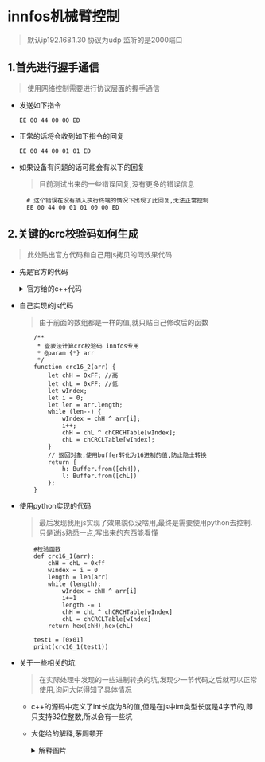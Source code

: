 # innfos机械臂控制
> 默认ip192.168.1.30 协议为udp 监听的是2000端口 
## 1.首先进行握手通信
> 使用网络控制需要进行协议层面的握手通信
+ 发送如下指令
    ```
    EE 00 44 00 00 ED
    ```
- 正常的话将会收到如下指令的回复
    ```
    EE 00 44 00 01 01 ED
    ```
- 如果设备有问题的话可能会有以下的回复
  > 目前测试出来的一些错误回复,没有更多的错误信息
  ```
    # 这个错误在没有插入执行终端的情况下出现了此回复,无法正常控制
    EE 00 44 00 01 01 00 00 ED 
  ```
## 2.关键的crc校验码如何生成
> 此处贴出官方代码和自己用js拷贝的同效果代码
  + 先是官方的代码
        <details>
        <summary>官方给的c++代码</summary>

        ```
            const uint8_t chCRCHTable[] =                                 // CRC 高位字节值表
        {
            0x00, 0xC1, 0x81, 0x40, 0x01, 0xC0, 0x80, 0x41, 0x01, 0xC0, 0x80, 0x41,
            0x00, 0xC1, 0x81, 0x40, 0x01, 0xC0, 0x80, 0x41, 0x00, 0xC1, 0x81, 0x40,
            0x00, 0xC1, 0x81, 0x40, 0x01, 0xC0, 0x80, 0x41, 0x01, 0xC0, 0x80, 0x41,
            0x00, 0xC1, 0x81, 0x40, 0x00, 0xC1, 0x81, 0x40, 0x01, 0xC0, 0x80, 0x41,
            0x00, 0xC1, 0x81, 0x40, 0x01, 0xC0, 0x80, 0x41, 0x01, 0xC0, 0x80, 0x41,
            0x00, 0xC1, 0x81, 0x40, 0x01, 0xC0, 0x80, 0x41, 0x00, 0xC1, 0x81, 0x40,
            0x00, 0xC1, 0x81, 0x40, 0x01, 0xC0, 0x80, 0x41, 0x00, 0xC1, 0x81, 0x40,
            0x01, 0xC0, 0x80, 0x41, 0x01, 0xC0, 0x80, 0x41, 0x00, 0xC1, 0x81, 0x40,
            0x00, 0xC1, 0x81, 0x40, 0x01, 0xC0, 0x80, 0x41, 0x01, 0xC0, 0x80, 0x41,
            0x00, 0xC1, 0x81, 0x40, 0x01, 0xC0, 0x80, 0x41, 0x00, 0xC1, 0x81, 0x40,
            0x00, 0xC1, 0x81, 0x40, 0x01, 0xC0, 0x80, 0x41, 0x01, 0xC0, 0x80, 0x41,
            0x00, 0xC1, 0x81, 0x40, 0x00, 0xC1, 0x81, 0x40, 0x01, 0xC0, 0x80, 0x41,
            0x00, 0xC1, 0x81, 0x40, 0x01, 0xC0, 0x80, 0x41, 0x01, 0xC0, 0x80, 0x41,
            0x00, 0xC1, 0x81, 0x40, 0x00, 0xC1, 0x81, 0x40, 0x01, 0xC0, 0x80, 0x41,
            0x01, 0xC0, 0x80, 0x41, 0x00, 0xC1, 0x81, 0x40, 0x01, 0xC0, 0x80, 0x41,
            0x00, 0xC1, 0x81, 0x40, 0x00, 0xC1, 0x81, 0x40, 0x01, 0xC0, 0x80, 0x41,
            0x00, 0xC1, 0x81, 0x40, 0x01, 0xC0, 0x80, 0x41, 0x01, 0xC0, 0x80, 0x41,
            0x00, 0xC1, 0x81, 0x40, 0x01, 0xC0, 0x80, 0x41, 0x00, 0xC1, 0x81, 0x40,
            0x00, 0xC1, 0x81, 0x40, 0x01, 0xC0, 0x80, 0x41, 0x01, 0xC0, 0x80, 0x41,
            0x00, 0xC1, 0x81, 0x40, 0x00, 0xC1, 0x81, 0x40, 0x01, 0xC0, 0x80, 0x41,
            0x00, 0xC1, 0x81, 0x40, 0x01, 0xC0, 0x80, 0x41, 0x01, 0xC0, 0x80, 0x41,
            0x00, 0xC1, 0x81, 0x40
        };

        const uint8_t chCRCLTable[] =                                 // CRC 低位字节值表
        {
            0x00, 0xC0, 0xC1, 0x01, 0xC3, 0x03, 0x02, 0xC2, 0xC6, 0x06, 0x07, 0xC7,
            0x05, 0xC5, 0xC4, 0x04, 0xCC, 0x0C, 0x0D, 0xCD, 0x0F, 0xCF, 0xCE, 0x0E,
            0x0A, 0xCA, 0xCB, 0x0B, 0xC9, 0x09, 0x08, 0xC8, 0xD8, 0x18, 0x19, 0xD9,
            0x1B, 0xDB, 0xDA, 0x1A, 0x1E, 0xDE, 0xDF, 0x1F, 0xDD, 0x1D, 0x1C, 0xDC,
            0x14, 0xD4, 0xD5, 0x15, 0xD7, 0x17, 0x16, 0xD6, 0xD2, 0x12, 0x13, 0xD3,
            0x11, 0xD1, 0xD0, 0x10, 0xF0, 0x30, 0x31, 0xF1, 0x33, 0xF3, 0xF2, 0x32,
            0x36, 0xF6, 0xF7, 0x37, 0xF5, 0x35, 0x34, 0xF4, 0x3C, 0xFC, 0xFD, 0x3D,
            0xFF, 0x3F, 0x3E, 0xFE, 0xFA, 0x3A, 0x3B, 0xFB, 0x39, 0xF9, 0xF8, 0x38,
            0x28, 0xE8, 0xE9, 0x29, 0xEB, 0x2B, 0x2A, 0xEA, 0xEE, 0x2E, 0x2F, 0xEF,
            0x2D, 0xED, 0xEC, 0x2C, 0xE4, 0x24, 0x25, 0xE5, 0x27, 0xE7, 0xE6, 0x26,
            0x22, 0xE2, 0xE3, 0x23, 0xE1, 0x21, 0x20, 0xE0, 0xA0, 0x60, 0x61, 0xA1,
            0x63, 0xA3, 0xA2, 0x62, 0x66, 0xA6, 0xA7, 0x67, 0xA5, 0x65, 0x64, 0xA4,
            0x6C, 0xAC, 0xAD, 0x6D, 0xAF, 0x6F, 0x6E, 0xAE, 0xAA, 0x6A, 0x6B, 0xAB,
            0x69, 0xA9, 0xA8, 0x68, 0x78, 0xB8, 0xB9, 0x79, 0xBB, 0x7B, 0x7A, 0xBA,
            0xBE, 0x7E, 0x7F, 0xBF, 0x7D, 0xBD, 0xBC, 0x7C, 0xB4, 0x74, 0x75, 0xB5,
            0x77, 0xB7, 0xB6, 0x76, 0x72, 0xB2, 0xB3, 0x73, 0xB1, 0x71, 0x70, 0xB0,
            0x50, 0x90, 0x91, 0x51, 0x93, 0x53, 0x52, 0x92, 0x96, 0x56, 0x57, 0x97,
            0x55, 0x95, 0x94, 0x54, 0x9C, 0x5C, 0x5D, 0x9D, 0x5F, 0x9F, 0x9E, 0x5E,
            0x5A, 0x9A, 0x9B, 0x5B, 0x99, 0x59, 0x58, 0x98, 0x88, 0x48, 0x49, 0x89,
            0x4B, 0x8B, 0x8A, 0x4A, 0x4E, 0x8E, 0x8F, 0x4F, 0x8D, 0x4D, 0x4C, 0x8C,
            0x44, 0x84, 0x85, 0x45, 0x87, 0x47, 0x46, 0x86, 0x82, 0x42, 0x43, 0x83,
            0x41, 0x81, 0x80, 0x40
        };

        static uint16_t CRC16_1(uint8_t* pchMsg, int16_t wDataLen)
        {
            uint8_t chCRCHi = 0xFF; // 高CRC字节初始化
            uint8_t chCRCLo = 0xFF; // 低CRC字节初始化
            int16_t wIndex;            // CRC循环中的索引
            while (wDataLen--)
            {
                // 计算CRC
                wIndex = chCRCHi ^ *pchMsg++;//从指针中取值进行按位异或,然后自增指针.得到下一个地址的值.
                chCRCHi = chCRCLo ^ chCRCHTable[wIndex]; //从
                chCRCLo = chCRCLTable[wIndex];
            }
            return ((chCRCHi << 8) | chCRCLo);
        }
        ```
        </details>
    
  + 自己实现的js代码
    > 由于前面的数组都是一样的值,就只贴自己修改后的函数
    ```
        /**
         * 查表法计算crc校验码 innfos专用
         * @param {*} arr 
         */
        function crc16_2(arr) {
            let chH = 0xFF; //高
            let chL = 0xFF; //低
            let wIndex;
            let i = 0;
            let len = arr.length;
            while (len--) {
                wIndex = chH ^ arr[i];
                i++;
                chH = chL ^ chCRCHTable[wIndex];
                chL = chCRCLTable[wIndex];
            }
            // 返回对象,使用buffer转化为16进制的值,防止隐士转换
            return {
                h: Buffer.from([chH]),
                l: Buffer.from([chL])
            };
        }
    ```
+ 使用python实现的代码
  > 最后发现我用js实现了效果貌似没啥用,最终是需要使用python去控制.只是说js熟悉一点,写出来的东西能看懂
    ```
        #校验函数
        def crc16_1(arr):
            chH = chL = 0xff
            wIndex = i = 0
            length = len(arr)
            while (length):
                wIndex = chH ^ arr[i]
                i+=1
                length -= 1
                chH = chL ^ chCRCHTable[wIndex]
                chL = chCRCLTable[wIndex]
            return hex(chH),hex(chL)

        test1 = [0x01]
        print(crc16_1(test1))
    ```
+ 关于一些相关的坑
    > 在实际处理中发现的一些进制转换的坑,发现少一节代码之后就可以正常使用,询问大佬得知了具体情况
    + c++的源码中定义了int长度为8的值,但是在js中int类型长度是4字节的,即只支持32位整数,所以会有一些坑
    + 大佬给的解释,茅厕顿开
        <details>
        <summary>解释图片</summary>

        ![大佬的解释1](https://myphoto-1259240448.cos.ap-nanjing.myqcloud.com/%E5%9B%BE%E5%BA%8A/QQ%E5%9B%BE%E7%89%8720201130183815.png)
        ![大佬的解释2](https://myphoto-1259240448.cos.ap-nanjing.myqcloud.com/%E5%9B%BE%E5%BA%8A/QQ%E5%9B%BE%E7%89%8720201130183835.png)
        </details>
    
